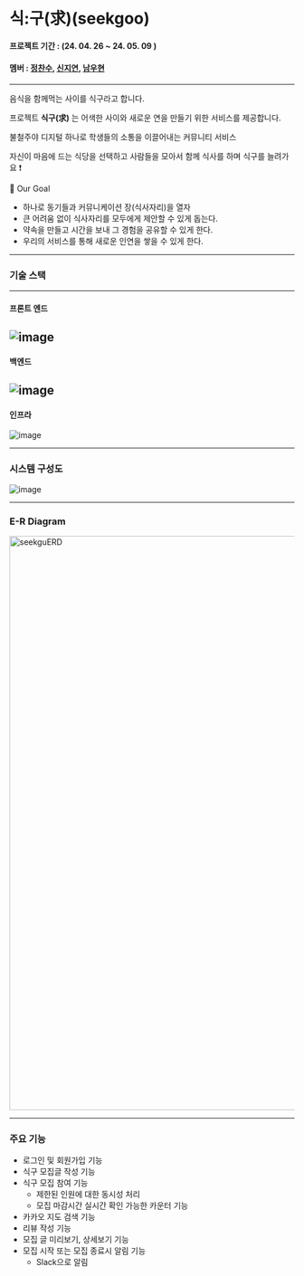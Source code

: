 # 식:구(求)(seekgoo)

#### 프로젝트 기간  : (24. 04. 26 ~ 24. 05. 09 )

#### 멤버 : [정찬수](https://github.com/iamcharles98), [신지연](https://github.com/jiyeoon00), [남우현](https://github.com/hikiman9)
---

음식을 함께먹는 사이를 식구라고 합니다. 

프로젝트 **식구(求)** 는 어색한 사이와 새로운 연을 만들기 위한 서비스를 제공합니다.

불철주야 디지털 하나로 학생들의 소통을 이끌어내는 커뮤니티 서비스

자신이 마음에 드는 식당을 선택하고 사람들을 모아서 함께 식사를 하며 식구를 늘려가요 ❗️

<aside>
👋 Our Goal

- 하나로 동기들과 커뮤니케이션 장(식사자리)을 열자
- 큰 어려움 없이 식사자리를 모두에게 제안할 수 있게 돕는다.
- 약속을 만들고 시간을 보내 그 경험을 공유할 수 있게 한다.
- 우리의 서비스를 통해 새로운 인연을 쌓을 수 있게 한다.
</aside>

---

### 기술 스택 
---

#### 프론트 엔드
![image](https://github.com/SeekGoo/.github/assets/77047099/a77f3f8f-74ba-4e1a-ad48-09fa2e4a086a)
---

#### 백엔드
![image](https://github.com/SeekGoo/.github/assets/77047099/6f903732-32fd-40e8-9c1d-5923f1103b1a)
---
#### 인프라
![image](https://github.com/SeekGoo/.github/assets/77047099/08f0f567-b8bf-4442-8406-f3a3dc921662)


---
### 시스템 구성도
![image](https://github.com/SeekGoo/.github/assets/77047099/e1d7ac1b-3fa0-4c1c-9857-2e7478a9f7bd)



---
### E-R Diagram

<img width="1015" alt="seekguERD" src="https://github.com/SeekGoo/.github/assets/77047099/5f2db5aa-42c3-4842-a94a-934a4cde49a4">


---
### 주요 기능 
- 로그인 및 회원가입 기능
- 식구 모집글 작성 기능
- 식구 모집 참여 기능
  - 제한된 인원에 대한 동시성 처리
  - 모집 마감시간 실시간 확인 가능한 카운터 기능
- 카카오 지도 검색 기능
- 리뷰 작성 기능
- 모집 글 미리보기, 상세보기 기능
- 모집 시작 또는 모집 종료시 알림 기능
  - Slack으로 알림


